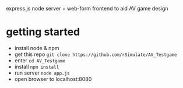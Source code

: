 express.js node server + web-form frontend to aid AV game design

# getting started #
* install node & npm
* get this repo `git clone https://github.com/rSimulate/AV_Testgame`
* enter `cd AV_Testgame`
* install `npm install`
* run server `node app.js`
* open browser to localhost:8080